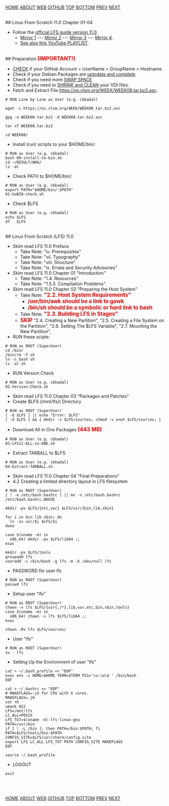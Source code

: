 ---
---

[HOME](index.md)
[ABOUT](README.md)
[WEB](https://osp4diss.vlsm.org/)
[GITHUB](https://github.com/UI-FASILKOM-OS/osp4diss/)
[TOP](#)
[BOTTOM](#endofpage)
[PREV](index.md#idx0708)
[NEXT](W08-02.md)

<br id="idx00">
## Linux From Scratch 11.0 Chapter 01-04

* Follow the [official LFS guide version 11.0](https://www.linuxfromscratch.org/lfs/view/11.0/).
  * [Mirror 1](https://lfs.mirror.fileplanet.com/lfs/view/11.0/) ---
    [Mirror 2](https://lfs.mirrors.hoobly.com/lfs/view/11.0/) ---
    [Mirror 3](http://lfs.mirror.jaleco.com/lfs/view/11.0/) ---
    [Mirror 4](http://lfs.mirror.jaleco.com/lfs/view/11.0/).
  * [See also this YouTube PLAYLIST](https://www.youtube.com/playlist?list=PLyc5xVO2uDsDK5_zewRXYOZA0cyjwcboE).

<br id="idx01">
## Preparation <span style="color:red; font-weight:bold; font-size:larger;">(IMPORTANT!)</span>

* [CHECK](https://osp4diss.vlsm.org/#idx04) if your GitHub Account = UserName = GroupName = Hostname.
* Check if your Debian Packages are [uptodate and complete](https://osp4diss.vlsm.org/osp-103.html)
* Check if you need more [SWAP SPACE](https://lfs.vlsm.org/LFS-02-1.html)
* Check if you need to [SHRINK and CLEAN](https://lfs.vlsm.org/LFS-02-5.html) your VDI files.
* Fetch and Extract File <https://os.vlsm.org/WEEK/WEEK08.tar.bz2.asc>.

```
# RUN Line by Line as User (e.g. cbkadal)

wget -c https://os.vlsm.org/WEEK/WEEK08.tar.bz2.asc

gpg -o WEEK08.tar.bz2 -d WEEK08.tar.bz2.asc

tar xf WEEK08.tar.bz2

cd WEEK08/

```

* Install (run) scripts to your $HOME/bin/:

```
# RUN as User (e.g. cbkadal)
bash 00-install-to-bin.sh
cd ~/RESULT/W08/
ls -al

```
* Check PATH to $HOME/bin/:

```
# RUN as User (e.g. cbkadal)
export PATH="$HOME/bin/:$PATH"
01-hoBIN-check.sh

```
* Check $LFS

```
# RUN as User (e.g. cbkadal)
echo $LFS
df   $LFS

```

<br id="idx02">
## Linux From Scratch (LFS) 11.0

* Skim read LFS 11.0 Preface
  * Take Note: "iv. Prerequisites"
  * Take Note: "vii. Typography"
  * Take Note: "viii. Structure"
  * Take Note: "ix. Errata and Security Advisories"
* Skim read LFS 11.0 Chapter 01 "Introduction"
  * Take Note: "1.4. Resources"
  * Take Note: "1.5.3. Compilation Problems"
* Skim read LFS 11.0 Chapter 02 "Preparing the Host System"
  * Take Note: <span style="color:red; font-weight:bold; font-size:larger;">
      "2.2. Host System Requirements"
      </span>
    * <span style="color:red; font-weight:bold; font-size:larger;">
      /usr/bin/awk should be a link to gawk
      </span>
    * <span style="color:red; font-weight:bold; font-size:larger;">
      /bin/sh should be a symbolic or hard link to bash
      </span>
  * Take Note: <span style="color:red; font-weight:bold; font-size:larger;">
      "2.3. Building LFS in Stages"
      </span>
  * <span style="color:red; font-weight:bold; font-size:larger;">SKIP</span>
      "2.4. Creating a New Partition", 
      "2.5. Creating a File System on the Partition",
      "2.6. Setting The $LFS Variable",
      "2.7. Mounting the New Partition",
* RUN these scipts:

```
# RUN as ROOT (SuperUser)
cd /bin/
/bin/rm -f sh
ln -s bash sh
ls -al sh

```

* RUN Version Check

```
# RUN as User (e.g. cbkadal)
02-Version-Check.sh

```

* Skim read LFS 11.0 Chapter 03 "Packages and Patches"
* Create $LFS (/mnt/lfs/) Directory

```
# RUN as ROOT (SuperUser)
[ -d $LFS ] || echo "Error: $LFS"
[ -d $LFS ] && { mkdir -v $LFS/sources; chmod -v a+wt $LFS/sources; }

```

* Download All in One Packages <span style="color:red; font-weight:bold; font-size:larger;">(443 MB)</span>

```
# RUN as User (e.g. cbkadal)
03-LFS11-ALL-in-ONE.sh

```

* Extract TARBALL to $LFS

```
# RUN as User (e.g. cbkadal)
04-Extract-TARBALL.sh

```

* Skim read LFS 11.0 Chapter 04 "Final Preparations"
* 4.2 Creating a limited directory layout in LFS filesystem

```
# RUN as ROOT (SuperUser)
[ ! -e /etc/bash.bashrc ] || mv -v /etc/bash.bashrc /etc/bash.bashrc.NOUSE

mkdir -pv $LFS/{etc,var} $LFS/usr/{bin,lib,sbin}

for i in bin lib sbin; do
  ln -sv usr/$i $LFS/$i
done

case $(uname -m) in
  x86_64) mkdir -pv $LFS/lib64 ;;
esac

mkdir -pv $LFS/tools
groupadd lfs
useradd -s /bin/bash -g lfs -m -k /dev/null lfs

```

* PASSWORD for user lfs

```
# RUN as ROOT (SuperUser)
passwd lfs

```

* Setup user "lfs"

```
# RUN as ROOT (SuperUser)
chown -v lfs $LFS/{usr{,/*},lib,var,etc,bin,sbin,tools}
case $(uname -m) in
  x86_64) chown -v lfs $LFS/lib64 ;;
esac

chown -Rv lfs $LFS/sources/

```

* User "lfs"

```
# RUN as ROOT (SuperUser)
su - lfs

```

* Setting Up the Environment of user "lfs"

```
cat > ~/.bash_profile << "EOF"
exec env -i HOME=$HOME TERM=$TERM PS1='\u:\w\$ ' /bin/bash
EOF

cat > ~/.bashrc << "EOF"
# MAKEFLAGS=-jX for CPU with X cores.
MAKEFLAGS=-j6
set +h
umask 022
LFS=/mnt/lfs
LC_ALL=POSIX
LFS_TGT=$(uname -m)-lfs-linux-gnu
PATH=/usr/bin
if [ ! -L /bin ]; then PATH=/bin:$PATH; fi
PATH=$LFS/tools/bin:$PATH
CONFIG_SITE=$LFS/usr/share/config.site
export LFS LC_ALL LFS_TGT PATH CONFIG_SITE MAKEFLAGS
EOF

source ~/.bash_profile

```

* LOGOUT

```
exit

```

<br id="endofpage"><br>

[HOME](index.md)
[ABOUT](README.md)
[WEB](https://osp4diss.vlsm.org/)
[GITHUB](https://github.com/UI-FASILKOM-OS/osp4diss/)
[TOP](#)
[BOTTOM](#endofpage)
[PREV](index.md#idx0708)
[NEXT](W08-02.md)
<br>


